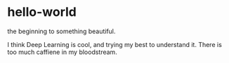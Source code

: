 # hello-world
the beginning to something beautiful.

I think Deep Learning is cool, and trying my best to understand it.
There is too much caffiene in my bloodstream.
